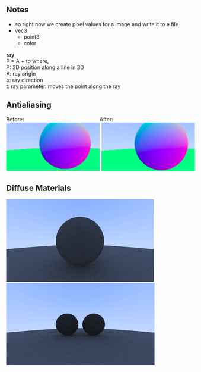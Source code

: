 ## Notes

- so right now we create pixel values for a image and write it to a file
- vec3
  - point3
  - color

**ray**  
 P = A + tb
where,  
 P: 3D position along a line in 3D  
 A: ray origin  
 b: ray direction  
 t: ray parameter. moves the point along the ray

## Antialiasing

<div style="display: flex;">
<div  style="width: 50%;">
Before:
  <img src="./assets/wo-antialiasing-ss.png" alt="Without antialiasing" style="flex: 1; margin-right: 5px; ">
</div>

<div  style="width: 50%;">
After:
  <img src="./assets/after-antialiasing-ss.png" alt="After antialiasing" style="flex: 1; margin-left: 5px;">
</div>

</div>

</div>

## Diffuse Materials

![Diffuse sphere](./assets/diffuse.png)
![Diffuse spheres](./assets/diffuse2.png)
